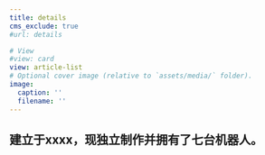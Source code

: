 ```yaml
---
title: details
cms_exclude: true
#url: details

# View
#view: card
view: article-list
# Optional cover image (relative to `assets/media/` folder).
image:
  caption: ''
  filename: ''
---
```

## 建立于xxxx，现独立制作并拥有了七台机器人。
